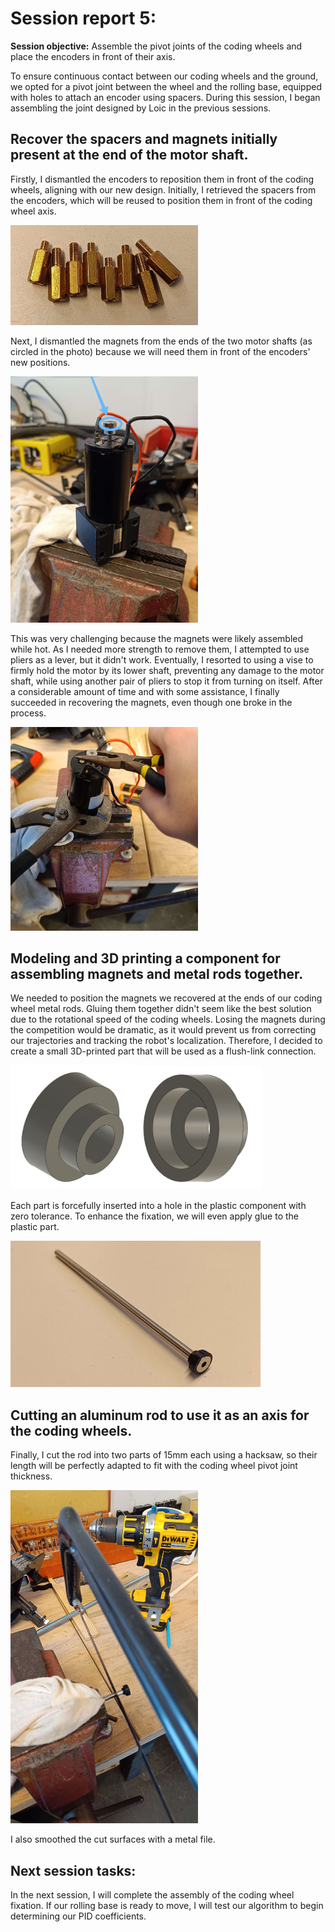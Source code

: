# Session report 5:

**Session objective:** Assemble the pivot joints of the coding wheels and place the encoders in front of their axis.

To ensure continuous contact between our coding wheels and the ground, we opted for a pivot joint between the wheel and the rolling base, equipped with holes to attach an encoder using spacers. During this session, I began assembling the joint designed by Loic in the previous sessions.

## Recover the spacers and magnets initially present at the end of the motor shaft.

Firstly, I dismantled the encoders to reposition them in front of the coding wheels, aligning with our new design. Initially, I retrieved the spacers from the encoders, which will be reused to position them in front of the coding wheel axis.

<img src="Report's images\Session05\encoder_spacers.jpg" width="300">

Next, I dismantled the magnets from the ends of the two motor shafts (as circled in the photo) because we will need them in front of the encoders' new positions.

<img src="Report's images\Session05\magnet_motorshaft.jpg" width="300">

This was very challenging because the magnets were likely assembled while hot. As I needed more strength to remove them, I attempted to use pliers as a lever, but it didn't work. Eventually, I resorted to using a vise to firmly hold the motor by its lower shaft, preventing any damage to the motor shaft, while using another pair of pliers to stop it from turning on itself. After a considerable amount of time and with some assistance, I finally succeeded in recovering the magnets, even though one broke in the process.

<img src="Report's images\Session05\recovering_magnet.jpg" width="300">

## Modeling and 3D printing a component for assembling magnets and metal rods together.

We needed to position the magnets we recovered at the ends of our coding wheel metal rods. Gluing them together didn't seem like the best solution due to the rotational speed of the coding wheels. Losing the magnets during the competition would be dramatic, as it would prevent us from correcting our trajectories and tracking the robot's localization. Therefore, I decided to create a small 3D-printed part that will be used as a flush-link connection.

<img src="Report's images\Session05\3djoint_magnetmetalrod_1.png" width="200"><img src="Report's images\Session05\3djoint_magnetmetalrod_2.png" width="202">

Each part is forcefully inserted into a hole in the plastic component with zero tolerance. To enhance the fixation, we will even apply glue to the plastic part.

<img src="Report's images\Session05\metalrod&magnet_assembled.jpg" width="400">

## Cutting an aluminum rod to use it as an axis for the coding wheels.

Finally, I cut the rod into two parts of 15mm each using a hacksaw, so their length will be perfectly adapted to fit with the coding wheel pivot joint thickness.

<img src="Report's images\Session05\cutting_metalrod.jpg" width="300">

I also smoothed the cut surfaces with a metal file.

## **Next session tasks:**

In the next session, I will complete the assembly of the coding wheel fixation. If our rolling base is ready to move, I will test our algorithm to begin determining our PID coefficients.
